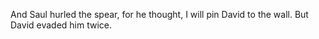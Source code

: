 And Saul hurled the spear, for he thought, I will pin David to the wall. But David evaded him twice.

